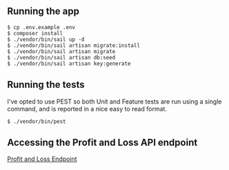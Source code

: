 ## Running the app

```console
$ cp .env.example .env
$ composer install
$ ./vendor/bin/sail up -d
$ ./vendor/bin/sail artisan migrate:install
$ ./vendor/bin/sail artisan migrate
$ ./vendor/bin/sail artisan db:seed
$ ./vendor/bin/sail artisan key:generate
```

## Running the tests

I've opted to use PEST so both Unit and Feature tests are run using a single command, and is reported in a nice easy to read format.

```console
$ ./vendor/bin/pest
```

## Accessing the Profit and Loss API endpoint
[Profit and Loss Endpoint](http://localhost/profit-and-loss)